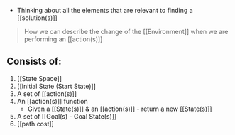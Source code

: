 - Thinking about all the elements that are relevant to finding a [[solution(s)]]
> How we can describe the change of the [[Environment]] when we are performing an [[action(s)]]

## Consists of:
1. [[State Space]]
2. [[Initial State (Start State)]]
3. A set of [[action(s)]]
4. An [[action(s)]] function
	- Given a [[State(s)]] & an [[action(s)]] - return a new [[State(s)]]
5. A set of [[Goal(s) - Goal State(s)]]
6. [[path cost]]
